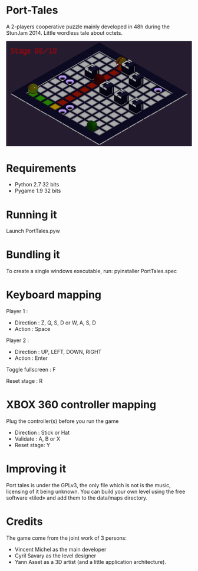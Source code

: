 Port-Tales
==========

A 2-players cooperative puzzle mainly developed in 48h during the StunJam 2014. 
Little wordless tale about octets.

![Alt text](/data/screenshot.png?raw=true "ScreenShot")

# Requirements

 - Python 2.7 32 bits
 - Pygame 1.9 32 bits
 
# Running it

Launch PortTales.pyw

# Bundling it

To create a single windows executable, run: pyinstaller PortTales.spec

# Keyboard mapping 

Player 1 : 	

- Direction : Z, Q, S, D or W, A, S, D
- Action :	Space

Player 2 : 	

- Direction : UP, LEFT, DOWN, RIGHT
- Action : 	Enter

Toggle fullscreen : F

Reset stage : 		R

# XBOX 360 controller mapping 

Plug the controller(s) before you run the game

- Direction : Stick or Hat
- Validate : 	A, B or X
- Reset stage: 	Y

# Improving it

Port tales is under the GPLv3, the only file which is not is the music, licensing of it being unknown.
You can build your own level using the free software «tiled» and add them to the data/maps directory.

# Credits

The game come from the joint work of 3 persons:

- Vincent Michel as the main developer
- Cyril Savary as the level designer
- Yann Asset as a 3D artist (and a little application architecture).
